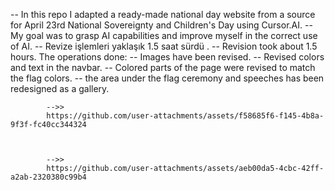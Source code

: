 
 -- In this repo I adapted a ready-made national day website from a source for April 23rd National Sovereignty and Children's Day using Cursor.AI. 
      -- My goal was to grasp AI capabilities and improve myself in the correct use of AI.
      -- Revize işlemleri yaklaşık 1.5 saat sürdü . 
          -- Revision took about 1.5 hours. 
          The operations done: 
            -- Images have been revised. 
            -- Revised colors and text in the navbar. 
            -- Colored parts of the page were revised to match the flag colors. 
            -- the area under the flag ceremony and speeches has been redesigned as a gallery.


            -->>
            https://github.com/user-attachments/assets/f58685f6-f145-4b8a-9f3f-fc40cc344324



            -->>
            https://github.com/user-attachments/assets/aeb00da5-4cbc-42ff-a2ab-2320380c99b4
          
